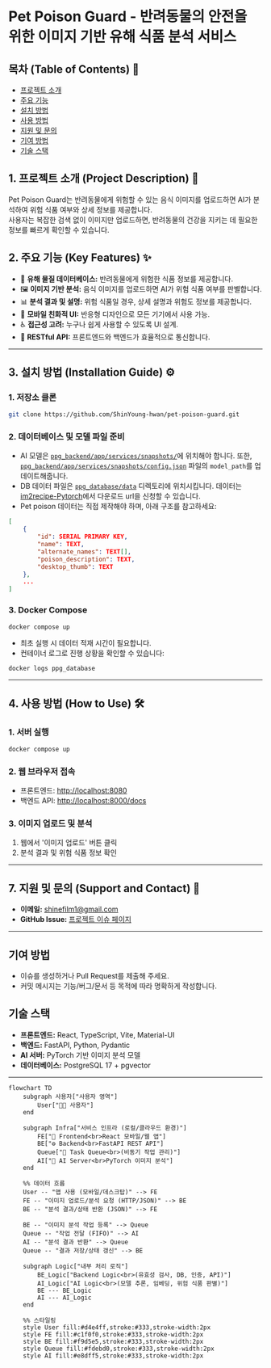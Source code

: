 # **Pet Poison Guard** - 반려동물의 안전을 위한 이미지 기반 유해 식품 분석 서비스

## 목차 (Table of Contents) 📜

- [프로젝트 소개](#1-프로젝트-소개-project-description-🚀)
- [주요 기능](#2-주요-기능-key-features-✨)
- [설치 방법](#3-설치-방법-installation-guide-⚙️)
- [사용 방법](#4-사용-방법-how-to-use-🛠️)
- [지원 및 문의](#5-지원-및-문의-support-and-contact-🤝)
- [기여 방법](#기여-방법)
- [기술 스택](#기술-스택)

## 1. 프로젝트 소개 (Project Description) 🚀

Pet Poison Guard는 반려동물에게 위험할 수 있는 음식 이미지를 업로드하면 AI가 분석하여 위험 식품 여부와 상세 정보를 제공합니다.  
사용자는 복잡한 검색 없이 이미지만 업로드하면, 반려동물의 건강을 지키는 데 필요한 정보를 빠르게 확인할 수 있습니다.

<!-- TODO: Insert Live Service URL  -->

## 2. 주요 기능 (Key Features) ✨

- 🐶 **유해 물질 데이터베이스:** 반려동물에게 위험한 식품 정보를 제공합니다.
- 🖼️ **이미지 기반 분석:** 음식 이미지를 업로드하면 AI가 위험 식품 여부를 판별합니다.
- 📊 **분석 결과 및 설명:** 위험 식품일 경우, 상세 설명과 위험도 정보를 제공합니다.
- 📱 **모바일 친화적 UI:** 반응형 디자인으로 모든 기기에서 사용 가능.
- ♿ **접근성 고려:** 누구나 쉽게 사용할 수 있도록 UI 설계.
- 🔗 **RESTful API:** 프론트엔드와 백엔드가 효율적으로 통신합니다.

-----

## 3. 설치 방법 (Installation Guide) ⚙️

### 1. 저장소 클론
```sh
git clone https://github.com/ShinYoung-hwan/pet-poison-guard.git
```

### 2. 데이터베이스 및 모델 파일 준비
<!-- TODO: Refactor to use DBMS! -->
- AI 모델은 [`ppg_backend/app/services/snapshots/`](ppg_backend/app/services/snapshots/)에 위치해야 합니다. 또한, [`ppg_backend/app/services/snapshots/config.json`](ppg_backend/app/services/snapshots/config.json) 파일의 `model_path`를 업데이트해줍니다.
- DB 데이터 파일은 [`ppg_database/data`](ppg_database/data) 디렉토리에 위치시킵니다. 데이터는 [im2recipe-Pytorch](https://github.com/torralba-lab/im2recipe-Pytorch)에서 다운로드 url을 신청할 수 있습니다.
- Pet poison 데이터는 직접 제작해야 하며, 아래 구조를 참고하세요:
```json
[
    {
        "id": SERIAL PRIMARY KEY,
        "name": TEXT,
        "alternate_names": TEXT[],
        "poison_description": TEXT,
        "desktop_thumb": TEXT
    },
    ...
]
```

### 3. Docker Compose

```sh
docker compose up
```
- 최초 실행 시 데이터 적재 시간이 필요합니다.
- 컨테이너 로그로 진행 상황을 확인할 수 있습니다:
```sh
docker logs ppg_database
```

-----
## 4. 사용 방법 (How to Use) 🛠️

### 1. 서버 실행
```sh
docker compose up
```

### 2. 웹 브라우저 접속
- 프론트엔드: [http://localhost:8080](http://localhost:8080)
- 백엔드 API: [http://localhost:8000/docs](http://localhost:8000/docs)

### 3. 이미지 업로드 및 분석
1. 웹에서 '이미지 업로드' 버튼 클릭
2. 분석 결과 및 위험 식품 정보 확인

-----

## 7. 지원 및 문의 (Support and Contact) 🤝

- **이메일:** shinefilm1@gmail.com
- **GitHub Issue:** [프로젝트 이슈 페이지](https://github.com/ShinYoung-hwan/pet-poison-guard/issues)
<!-- - **공식 홈페이지:** 준비 중 -->

-----

## 기여 방법

- 이슈를 생성하거나 Pull Request를 제출해 주세요.
- 커밋 메시지는 기능/버그/문서 등 목적에 따라 명확하게 작성합니다.

## 기술 스택

- **프론트엔드:** React, TypeScript, Vite, Material-UI
- **백엔드:** FastAPI, Python, Pydantic
- **AI 서버:** PyTorch 기반 이미지 분석 모델
- **데이터베이스:** PostgreSQL 17 + pgvector

-----

<!-- 프로젝트 구조 및 데이터 흐름 다이어그램 -->
```mermaid
flowchart TD
    subgraph 사용자["사용자 영역"]
        User["👨‍💻 사용자"]
    end

    subgraph Infra["서비스 인프라 (로컬/클라우드 환경)"]
        FE["📱 Frontend<br>React 모바일/웹 앱"]
        BE["⚙️ Backend<br>FastAPI REST API"]
        Queue["📨 Task Queue<br>(비동기 작업 관리)"]
        AI["🤖 AI Server<br>PyTorch 이미지 분석"]
    end

    %% 데이터 흐름
    User -- "앱 사용 (모바일/데스크탑)" --> FE
    FE -- "이미지 업로드/분석 요청 (HTTP/JSON)" --> BE
    BE -- "분석 결과/상태 반환 (JSON)" --> FE

    BE -- "이미지 분석 작업 등록" --> Queue
    Queue -- "작업 전달 (FIFO)" --> AI
    AI -- "분석 결과 반환" --> Queue
    Queue -- "결과 저장/상태 갱신" --> BE

    subgraph Logic["내부 처리 로직"]
        BE_Logic["Backend Logic<br>(유효성 검사, DB, 인증, API)"]
        AI_Logic["AI Logic<br>(모델 추론, 임베딩, 위험 식품 판별)"]
        BE --- BE_Logic
        AI --- AI_Logic
    end

    %% 스타일링
    style User fill:#d4e4ff,stroke:#333,stroke-width:2px
    style FE fill:#c1f0f0,stroke:#333,stroke-width:2px
    style BE fill:#f9d5e5,stroke:#333,stroke-width:2px
    style Queue fill:#fdebd0,stroke:#333,stroke-width:2px
    style AI fill:#e8dff5,stroke:#333,stroke-width:2px
```
